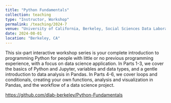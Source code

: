 ```yaml
---
title: "Python Fundamentals"
collection: teaching
type: "Instructor, Workshop"
permalink: /teaching/2024-7
venue: "University of California, Berkeley, Social Sciences Data Laboratory"
date: 2024-08-01
location: "Berkeley, CA"
---
```


This six-part interactive workshop series is your complete introduction to programming Python for people with little or no previous programming experience, with a focus on data science application. In Parts 1-3, we cover the basics of Python and Jupyter, variables and data types, and a gentle introduction to data analysis in Pandas. In Parts 4-6, we cover loops and conditionals, creating your own functions, analysis and visualization in Pandas, and the workflow of a data science project.

https://github.com/dlab-berkeley/Python-Fundamentals